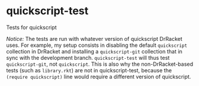 quickscript-test
================
Tests for quickscript

*Notice:* The tests are run with whatever version of quickscript DrRacket uses.
For example, my setup consists in disabling the default `quickscript` collection in DrRacket
and installing a `quickscript-git` collection that in sync with the development branch.
`quickscript-test` will thus test `quickscript-git`, not `quickscript`.
This is also why the non-DrRacket-based tests (such as `library.rkt`) are not in quickscript-test,
because the `(require quickscript)` line would require a different version of quickscript.

